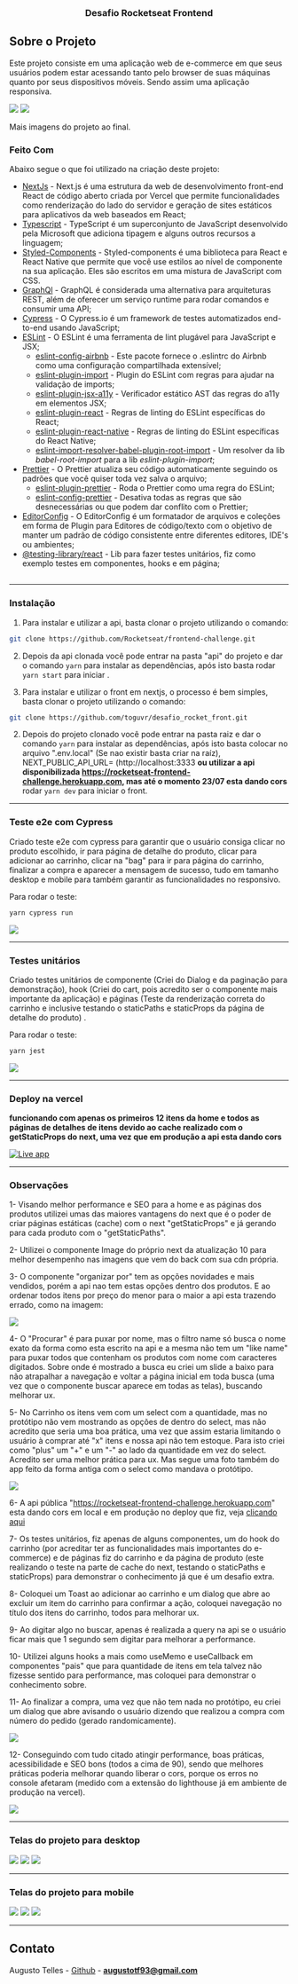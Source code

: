 <!--
*** Obrigado por estar vendo o nosso README. Se você tiver alguma sugestão
*** que possa melhorá-lo ainda mais dê um fork no repositório e crie uma Pull
*** Request ou abra uma Issue com a tag "sugestão".
*** Obrigado novamente! Agora vamos rodar esse projeto incrível :D
-->

<!-- PROJECT SHIELDS -->

<!-- PROJECT LOGO -->
<br />
<p align="center">

  <h3 align="center">Desafio Rocketseat Frontend</h3>
</p>

<!-- TABLE OF CONTENTS

## Tabela de Conteúdo

- [Tabela de Conteúdo](#tabela-de-conte%C3%BAdo)
- [Sobre o Projeto](#sobre-o-projeto)
  - [Feito Com](#feito-com)
- [Começando](#come%C3%A7ando)
  - [Pré-requisitos](#pr%C3%A9-requisitos)
  - [Estrutura de Arquivos](#estrutura-de-arquivos)
  - [Instalação](#instala%C3%A7%C3%A3o)
    - [Passo Adicional no Android](#passo-adicional-no-android)
  - [Edição](#edi%C3%A7%C3%A3o)
  - [Publicação](#publica%C3%A7%C3%A3o)
- [Contribuição](#contribui%C3%A7%C3%A3o)
- [Licença](#licen%C3%A7a)
- [Contato](#contato) -->

<!-- ABOUT THE PROJECT -->

## Sobre o Projeto

Este projeto consiste em uma aplicação web de e-commerce em que seus usuários podem estar acessando tanto pelo browser de suas máquinas quanto por seus dispositivos móveis. Sendo assim uma aplicação responsiva.

<img src="./src/assets/desktop.gif"/>
<img src="./src/assets/responsivo.gif"/>

Mais imagens do projeto ao final.

### Feito Com

Abaixo segue o que foi utilizado na criação deste projeto:

- [NextJs](https://pt-br.reactjs.org/) - Next.js é uma estrutura da web de desenvolvimento front-end React de código aberto criada por Vercel que permite funcionalidades como renderização do lado do servidor e geração de sites estáticos para aplicativos da web baseados em React;
- [Typescript](https://www.typescriptlang.org/) - TypeScript é um superconjunto de JavaScript desenvolvido pela Microsoft que adiciona tipagem e alguns outros recursos a linguagem;
- [Styled-Components](https://styled-components.com/) - Styled-components é uma biblioteca para React e React Native que permite que você use estilos ao nível de componente na sua aplicação. Eles são escritos em uma mistura de JavaScript com CSS.
- [GraphQl](https://graphql.org/) - GraphQL é considerada uma alternativa para arquiteturas REST, além de oferecer um serviço runtime para rodar comandos e consumir uma API;
- [Cypress](https://www.cypress.io/) - O Cypress.io é um framework de testes automatizados end-to-end usando JavaScript;
- [ESLint](https://eslint.org/) - O ESLint é uma ferramenta de lint plugável para JavaScript e JSX;
  - [eslint-config-airbnb](https://github.com/airbnb/javascript/tree/master/packages/eslint-config-airbnb) - Este pacote fornece o .eslintrc do Airbnb como uma configuração compartilhada extensível;
  - [eslint-plugin-import](https://github.com/benmosher/eslint-plugin-import) - Plugin do ESLint com regras para ajudar na validação de imports;
  - [eslint-plugin-jsx-a11y](https://github.com/evcohen/eslint-plugin-jsx-a11y) - Verificador estático AST das regras do a11y em elementos JSX;
  - [eslint-plugin-react](https://github.com/yannickcr/eslint-plugin-react) - Regras de linting do ESLint específicas do React;
  - [eslint-plugin-react-native](https://github.com/Intellicode/eslint-plugin-react-native) - Regras de linting do ESLint específicas do React Native;
  - [eslint-import-resolver-babel-plugin-root-import](https://github.com/olalonde/eslint-import-resolver-babel-root-import) - Um resolver da lib _babel-root-import_ para a lib _eslint-plugin-import_;
- [Prettier](https://prettier.io/) - O Prettier atualiza seu código automaticamente seguindo os padrões que você quiser toda vez salva o arquivo;
  - [eslint-plugin-prettier](https://github.com/prettier/eslint-plugin-prettier) - Roda o Prettier como uma regra do ESLint;
  - [eslint-config-prettier](https://github.com/prettier/eslint-config-prettier) - Desativa todas as regras que são desnecessárias ou que podem dar conflito com o Prettier;
- [EditorConfig](https://editorconfig.org/) - O EditorConfig é um formatador de arquivos e coleções em forma de Plugin para Editores de código/texto com o objetivo de manter um padrão de código consistente entre diferentes editores, IDE's ou ambientes;
- [@testing-library/react](https://testing-library.com/) - Lib para fazer testes unitários, fiz como exemplo testes em componentes, hooks e em página;

## <!-- GETTING STARTED -->

---

### Instalação

1. Para instalar e utilizar a api, basta clonar o projeto utilizando o comando:

```sh
git clone https://github.com/Rocketseat/frontend-challenge.git
```

2. Depois da api clonada você pode entrar na pasta "api" do projeto e dar o comando `yarn` para instalar as dependências, após isto basta rodar `yarn start` para iniciar .

1. Para instalar e utilizar o front em nextjs, o processo é bem simples, basta clonar o projeto utilizando o comando:

```sh
git clone https://github.com/toguvr/desafio_rocket_front.git
```

2. Depois do projeto clonado você pode entrar na pasta raiz e dar o comando `yarn` para instalar as dependências, após isto basta colocar no arquivo ".env.local" (Se nao existir basta criar na raíz), NEXT_PUBLIC_API_URL= (http://localhost:3333 **ou utilizar a api disponibilizada https://rocketseat-frontend-challenge.herokuapp.com, mas até o momento 23/07 esta dando cors** rodar `yarn dev` para iniciar o front.

---

### Teste e2e com Cypress

Criado teste e2e com cypress para garantir que o usuário consiga clicar no produto escolhido, ir para página de detalhe do produto, clicar para adicionar ao carrinho, clicar na "bag" para ir para página do carrinho, finalizar a compra e aparecer a mensagem de sucesso, tudo em tamanho desktop e mobile para também garantir as funcionalidades no responsivo.

Para rodar o teste:

```sh
yarn cypress run
```

<img src="./src/assets/e2e.png"/>

---

### Testes unitários

Criado testes unitários de componente (Criei do Dialog e da paginação para demonstração), hook (Criei do cart, pois acredito ser o componente mais importante da aplicação) e páginas (Teste da renderização correta do carrinho e inclusive testando o staticPaths e staticProps da página de detalhe do produto) .

Para rodar o teste:

```sh
yarn jest
```

<img src="./src/assets/unitarios.png"/>

---

### Deploy na vercel

**funcionando com apenas os primeiros 12 itens da home e todos as páginas de detalhes de itens devido ao cache realizado com o getStaticProps do next, uma vez que em produção a api esta dando cors**

[![Live app](https://vercel.com/button)](https://desafio-rocket-front.vercel.app)

---

### Observações

1- Visando melhor performance e SEO para a home e as páginas dos produtos utilizei umas das maiores vantagens do next que é o poder de criar páginas estáticas (cache) com o next "getStaticProps" e já gerando para cada produto com o "getStaticPaths".

2- Utilizei o componente Image do próprio next da atualização 10 para melhor desempenho nas imagens que vem do back com sua cdn própria.

3- O componente "organizar por" tem as opções novidades e mais vendidos, porém a api nao tem estas opções dentro dos produtos. E ao ordenar todos itens por preço do menor para o maior a api esta trazendo errado, como na imagem:

<img src="./src/assets/studiograph.png"/>

4- O "Procurar" é para puxar por nome, mas o filtro name só busca o nome exato da forma como esta escrito na api e a mesma não tem um "like name" para puxar todos que contenham os produtos com nome com caracteres digitados. Sobre onde é mostrado a busca eu criei um slide a baixo para não atrapalhar a navegação e voltar a página inicial em toda busca (uma vez que o componente buscar aparece em todas as telas), buscando melhorar ux.

5- No Carrinho os itens vem com um select com a quantidade, mas no protótipo não vem mostrando as opções de dentro do select, mas não acredito que seria uma boa prática, uma vez que assim estaria limitando o usuário à comprar até "x" itens e nossa api não tem estoque. Para isto criei como "plus" um "+" e um "-" ao lado da quantidade em vez do select. Acredito ser uma melhor prática para ux. Mas segue uma foto também do app feito da forma antiga com o select como mandava o protótipo.

<img src="./src/assets/cartSelect.png"/>

6- A api pública "https://rocketseat-frontend-challenge.herokuapp.com" esta dando cors em local e em produção no deploy que fiz, veja <a target="_blank" rel="noopener noreferrer" href="https://desafio-rocket-front.vercel.app">clicando aqui</a>

7- Os testes unitários, fiz apenas de alguns componentes, um do hook do carrinho (por acreditar ter as funcionalidades mais importantes do e-commerce) e de páginas fiz do carrinho e da página de produto (este realizando o teste na parte de cache do next, testando o staticPaths e staticProps) para demonstrar o conhecimento já que é um desafio extra.

8- Coloquei um Toast ao adicionar ao carrinho e um dialog que abre ao excluir um item do carrinho para confirmar a ação, coloquei navegação no título dos itens do carrinho, todos para melhorar ux.

9- Ao digitar algo no buscar, apenas é realizada a query na api se o usuário ficar mais que 1 segundo sem digitar para melhorar a performance.

10- Utilizei alguns hooks a mais como useMemo e useCallback em componentes "pais" que para quantidade de itens em tela talvez não fizesse sentido para performance, mas coloquei para demonstrar o conhecimento sobre.

11- Ao finalizar a compra, uma vez que não tem nada no protótipo, eu criei um dialog que abre avisando o usuário dizendo que realizou a compra com número do pedido (gerado randomicamente).

<img src="./src/assets/finalizar.png"/>

12- Conseguindo com tudo citado atingir performance, boas práticas, acessibilidade e SEO bons (todos a cima de 90), sendo que melhores práticas poderia melhorar quando liberar o cors, porque os erros no console afetaram (medido com a extensão do lighthouse já em ambiente de produção na vercel).

<img src="./src/assets/lighthouse.png"/>

---

### Telas do projeto para desktop

<img src="./src/assets/home.png"/>
<img src="./src/assets/produto.png"/>
<img src="./src/assets/carrinho.png"/>

---

### Telas do projeto para mobile

<img src="./src/assets/homeMobile.png"/>
<img src="./src/assets/produtoMobile.png"/>
<img src="./src/assets/carrinhoMobile.png"/>

---

<!-- CONTACT -->

## Contato

Augusto Telles - [Github](https://github.com/toguvr) - **augustotf93@gmail.com**
